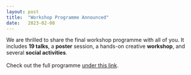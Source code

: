 ```yaml
---
layout: post
title:  "Workshop Programme Announced"
date:   2023-02-08
---
```


<p class="intro"><span class="dropcap"> W</span>e are thrilled to share the final workshop programme with all of you. It includes <b>19 talks</b>, a <b>poster</b> session, a hands-on creative <b>workshop</b>, and several <b>social activities</b>.
<br>
<br>
Check out the full programme <a href='https://estml.github.io/schedule/'> under this link</a>. 
</p>
